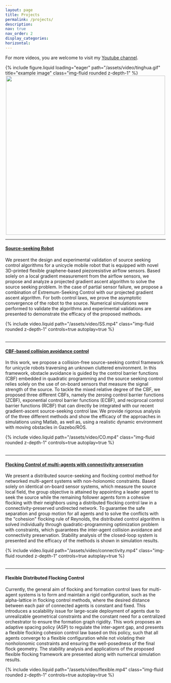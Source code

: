 ```yaml
---
layout: page
title: Projects
permalink: /projects/
description:
nav: true
nav_order: 2
display_categories: 
horizontal: 
---
```


For more videos, you are welcome to visit my [Youtube channel](https://www.youtube.com/channel/UCAduhzSeh_5dEN9CteFiM9w).
<div class="row">
<div class="col-sm mt-3 mt-md-0">
          {% include figure.liquid loading="eager" path="/assets/video/tinghua.gif" title="example image" class="img-fluid rounded z-depth-1" %}
    </div>
</div>

<center class="half">
    <img src="/assets/video/tinghua.gif" width="500"/>
</center>



---

#### [Source-seeking Robot](https://ieeexplore.ieee.org/stamp/stamp.jsp?tp=&arnumber=9458274&tag=1)
We present the design and experimental validation of source seeking control algorithms for a unicycle mobile robot that is equipped with novel 3D-printed flexible graphene-based piezoresistive airflow sensors. Based solely on a local gradient measurement from the airflow sensors, we propose and analyze a projected gradient ascent algorithm to solve the source seeking problem. In the case of partial sensor failure, we propose a combination of Extremum-Seeking Control with our projected gradient ascent algorithm. For both control laws, we prove the asymptotic convergence of the robot to the source. Numerical simulations were performed to validate the algorithms and experimental validations are presented to demonstrate the efficacy of the proposed methods.
<div class="row mt-2">
    <div class="col-sm mt-2 mt-md-0">
        {% include video.liquid path="/assets/video/SS.mp4" class="img-fluid rounded z-depth-1" controls=true autoplay=true %}
    </div>
</div>

<br />

---

#### [CBF-based collision avoidance control](https://arxiv.org/pdf/2212.07203.pdf)
In this work, we propose a collision-free source-seeking control framework for unicycle robots traversing an unknown cluttered environment. In this framework, obstacle avoidance is guided by the control barrier functions (CBF) embedded in quadratic programming and the source seeking control relies solely on the use of on-board sensors that measure the signal strength of the source. To tackle the mixed relative degree of the CBF, we proposed three different CBFs, namely the zeroing control barrier functions (ZCBF), exponential control barrier functions (ECBF), and reciprocal control barrier functions (RCBF)  that can directly be integrated with our recent gradient-ascent source-seeking control law. We provide rigorous analysis of the three different methods and show the efficacy of the approaches in simulations using Matlab, as well as, using a realistic dynamic environment with moving obstacles in Gazebo/ROS. 
 <div class="row mt-2">
    <div class="col-sm mt-2 mt-md-0">
        {% include video.liquid path="/assets/video/CO.mp4" class="img-fluid rounded z-depth-1" controls=true autoplay=true %}
    </div>
</div>

<br />

---

#### [Flocking Control of multi-agents with connectivity preservation](https://arxiv.org/pdf/2301.04576.pdf)
We present a distributed source-seeking and flocking control method for networked multi-agent systems with non-holonomic constraints. Based solely on identical on-board sensor systems, which measure the source local field, the group objective is attained by appointing a leader agent to seek the source while the remaining follower agents form a cohesive flocking with their neighbors using a distributed flocking control law in a connectivity-preserved undirected network. To guarantee the safe separation and group motion for all agents and to solve the conflicts with the "cohesion" flocking rule of Reynolds, the distributed control algorithm is solved individually through quadratic-programming optimization problem with constraints, which guarantees the inter-agent collision avoidance and connectivity preservation. Stability analysis of the closed-loop system is presented and the efficacy of the methods is shown in simulation results. 
<div class="row mt-2">
    <div class="col-sm mt-2 mt-md-0">
        {% include video.liquid path="/assets/video/connectivity.mp4" class="img-fluid rounded z-depth-1" controls=true autoplay=true %}
    </div>
</div>

<br />

---

#### Flexible Distributed Flocking Control 
Currently, the general aim of flocking and formation control laws for multi-agent systems is to form and maintain a rigid configuration, such as the alpha-lattice in flocking control methods, where the desired distance between each pair of connected agents is constant and fixed. This introduces a scalability issue for large-scale deployment of agents due to unrealizable geometrical constraints and the constant need for a centralized orchestrator to ensure the formation graph rigidity. This work proposes an adaptive spacing policy (ASP) to regulate the inter-agent gap, and presents a flexible flocking cohesion control law based on this policy, such that all agents converge to a flexible configuration while not violating their nonholonomic constraints and ensuring the well-posedness of the final flock geometry. The stability analysis and applications of the proposed flexible flocking framework are presented along with numerical simulation results.
<div class="row mt-2">
    <div class="col-sm mt-2 mt-md-0">
        {% include video.liquid path="/assets/video/flexible.mp4" class="img-fluid rounded z-depth-1" controls=true autoplay=true %}
    </div>
</div>


<br />